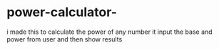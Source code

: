 # power-calculator-
i made this to calculate the power of any number it input the base and power from user and then show results
